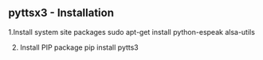 pyttsx3 - Installation
-------------------------------------------------------------

1.Install system site packages
sudo apt-get install python-espeak alsa-utils

2. Install PIP package
pip install pytts3
